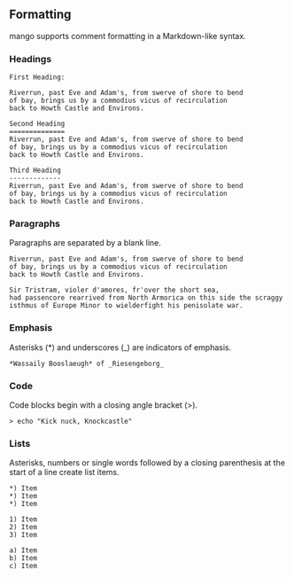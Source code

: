 ## Formatting

mango supports comment formatting in a Markdown-like syntax.

### Headings

```
First Heading:

Riverrun, past Eve and Adam's, from swerve of shore to bend
of bay, brings us by a commodius vicus of recirculation
back to Howth Castle and Environs.

Second Heading
==============
Riverrun, past Eve and Adam's, from swerve of shore to bend
of bay, brings us by a commodius vicus of recirculation
back to Howth Castle and Environs.

Third Heading
-------------
Riverrun, past Eve and Adam's, from swerve of shore to bend
of bay, brings us by a commodius vicus of recirculation
back to Howth Castle and Environs.
```

### Paragraphs

Paragraphs are separated by a blank line.

```
Riverrun, past Eve and Adam's, from swerve of shore to bend
of bay, brings us by a commodius vicus of recirculation
back to Howth Castle and Environs.

Sir Tristram, violer d'amores, fr'over the short sea,
had passencore rearrived from North Armorica on this side the scraggy
isthmus of Europe Minor to wielderfight his penisolate war.
```

### Emphasis

Asterisks (\*) and underscores (\_) are indicators of emphasis.

```
*Wassaily Booslaeugh* of _Riesengeborg_
```

### Code

Code blocks begin with a closing angle bracket (>).

```
> echo "Kick nuck, Knockcastle"
```

### Lists

Asterisks, numbers or single words followed by a closing parenthesis
at the start of a line create list items.

```
*) Item
*) Item
*) Item

1) Item
2) Item
3) Item

a) Item
b) Item
c) Item
```